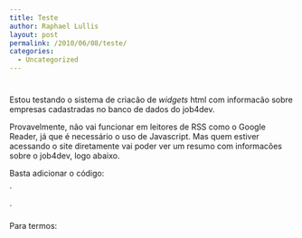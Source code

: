 ```yaml
---
title: Teste
author: Raphael Lullis
layout: post
permalink: /2010/06/08/teste/
categories:
  - Uncategorized
---
```

# 

Estou testando o sistema de criacão de *widgets* html com informacão sobre empresas cadastradas no banco de dados do job4dev.

Provavelmente, não vai funcionar em leitores de RSS como o Google Reader, já que é necessário o uso de Javascript. Mas quem estiver acessando o site diretamente vai poder ver um resumo com informacões sobre o job4dev, logo abaixo.

Basta adicionar o código:

`


`

Para termos: